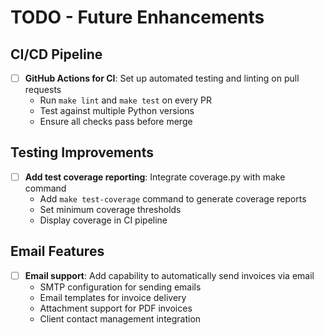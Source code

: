 # TODO - Future Enhancements

## CI/CD Pipeline
- [ ] **GitHub Actions for CI**: Set up automated testing and linting on pull requests
  - Run `make lint` and `make test` on every PR
  - Test against multiple Python versions
  - Ensure all checks pass before merge

## Testing Improvements
- [ ] **Add test coverage reporting**: Integrate coverage.py with make command
  - Add `make test-coverage` command to generate coverage reports
  - Set minimum coverage thresholds
  - Display coverage in CI pipeline

## Email Features
- [ ] **Email support**: Add capability to automatically send invoices via email
  - SMTP configuration for sending emails
  - Email templates for invoice delivery
  - Attachment support for PDF invoices
  - Client contact management integration